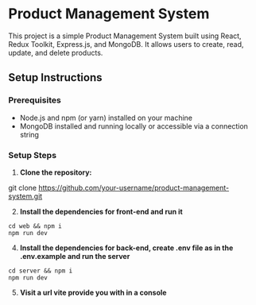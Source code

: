 # Product Management System

This project is a simple Product Management System built using React, Redux Toolkit, Express.js, and MongoDB. It allows users to create, read, update, and delete products.

## Setup Instructions

### Prerequisites

- Node.js and npm (or yarn) installed on your machine
- MongoDB installed and running locally or accessible via a connection string

### Setup Steps

1. **Clone the repository:**

  git clone https://github.com/your-username/product-management-system.git

2. **Install the dependencies for front-end and run it**
  ```
cd web && npm i
npm run dev
```

4. **Install the dependencies for back-end, create .env file as in the .env.example and run the server**
 ```
 cd server && npm i
 npm run dev
```

5. **Visit a url vite provide you with in a console**
